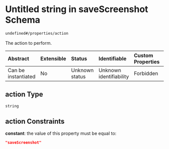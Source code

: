 # Untitled string in saveScreenshot Schema

```txt
undefined#/properties/action
```

The action to perform.

| Abstract            | Extensible | Status         | Identifiable            | Custom Properties | Additional Properties | Access Restrictions | Defined In                                                                               |
| :------------------ | :--------- | :------------- | :---------------------- | :---------------- | :-------------------- | :------------------ | :--------------------------------------------------------------------------------------- |
| Can be instantiated | No         | Unknown status | Unknown identifiability | Forbidden         | Allowed               | none                | [saveScreenshot\_v2.schema.json\*](saveScreenshot_v2.schema.json "open original schema") |

## action Type

`string`

## action Constraints

**constant**: the value of this property must be equal to:

```json
"saveScreenshot"
```
